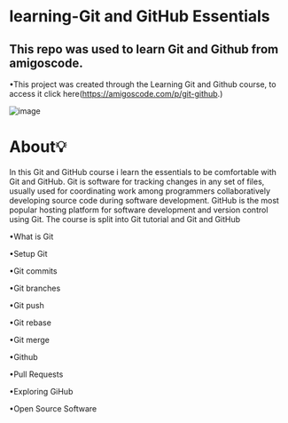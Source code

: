 # learning-Git and GitHub Essentials
## This repo was used to learn Git and Github from amigoscode. 
•This project was created through the Learning Git and Github course, to access it click here(https://amigoscode.com/p/git-github.)

![image](https://user-images.githubusercontent.com/85770322/153998309-2f902f93-08d9-4210-9da0-f17e3ea2bf5b.png)

# About💡
In this Git and GitHub course i  learn the essentials to be comfortable with Git and GitHub. Git is software for tracking changes in any set of files, usually used for coordinating work among programmers collaboratively developing source code during software development. GitHub is the most popular hosting platform for software development and version control using Git. The course is split into Git tutorial and Git and GitHub

•What is Git

•Setup Git

•Git commits

•Git branches

•Git push

•Git rebase

•Git merge

•Github

•Pull Requests

•Exploring GiHub

•Open Source Software



